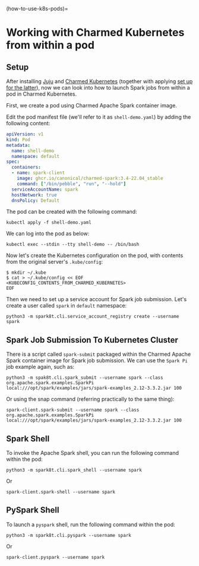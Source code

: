 (how-to-use-k8s-pods)=
# Working with Charmed Kubernetes from within a pod

## Setup

After installing [Juju](https://juju.is/docs/olm/install-juju) and
[Charmed Kubernetes](https://ubuntu.com/kubernetes/docs/install-manual)
(together with applying [set up for the latter](https://ubuntu.com/kubernetes/docs/operations)),
now we can look into how to launch Spark jobs from within a pod in Charmed Kubernetes.

First, we create a pod using Charmed Apache Spark container image.

Edit the pod manifest file (we'll refer to it as `shell-demo.yaml`) by adding the following content:

```yaml
apiVersion: v1
kind: Pod
metadata:
  name: shell-demo
  namespace: default
spec:
  containers:
  - name: spark-client
    image: ghcr.io/canonical/charmed-spark:3.4-22.04_stable
    command: ["/bin/pebble", "run", "--hold"]
  serviceAccountName: spark
  hostNetwork: true
  dnsPolicy: Default
```

The pod can be created with the following command:

```shell
kubectl apply -f shell-demo.yaml
```

We can log into the pod as below:

```shell
kubectl exec --stdin --tty shell-demo -- /bin/bash 
```

Now let's create the Kubernetes configuration on the pod, with contents from the original server's `.kube/config`:

```shell
$ mkdir ~/.kube
$ cat > ~/.kube/config << EOF
<KUBECONFIG_CONTENTS_FROM_CHARMED_KUBERNETES>
EOF
```

Then we need to set up a service account for Spark job submission. Let's create a user called ```spark``` in ```default``` namespace:

```shell
python3 -m spark8t.cli.service_account_registry create --username spark
```

## Spark Job Submission To Kubernetes Cluster

There is a script called ```spark-submit``` packaged within the Charmed Apache Spark container image for Spark job submission. We can use the ```Spark Pi``` job example again, such as:

```shell
python3 -m spak8t.cli.spark_submit --username spark --class org.apache.spark.examples.SparkPi local:///opt/spark/examples/jars/spark-examples_2.12-3.3.2.jar 100
```

Or using the snap command (referring practically to the same thing):

```shell
spark-client.spark-submit --username spark --class org.apache.spark.examples.SparkPi local:///opt/spark/examples/jars/spark-examples_2.12-3.3.2.jar 100
```

## Spark Shell

To invoke the Apache Spark shell, you can run the following command within the pod:

```shell
python3 -m spark8t.cli.spark_shell --username spark
```

Or

```shell
spark-client.spark-shell --username spark
```

## PySpark Shell

To launch a `pyspark` shell, run the following command within the pod:

```shell
python3 -m spark8t.cli.pyspark --username spark
```

Or

```shell
spark-client.pyspark --username spark
```
